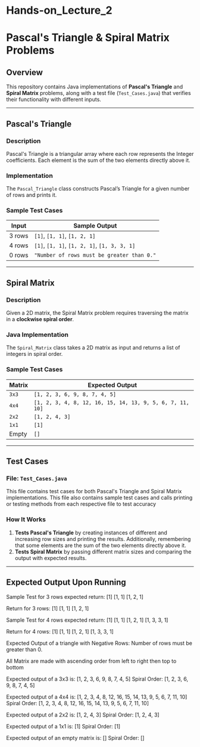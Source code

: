 # Hands-on_Lecture_2
# Pascal's Triangle & Spiral Matrix Problems

## Overview
This repository contains Java implementations of **Pascal's Triangle** and **Spiral Matrix** problems, along with a test file (`Test_Cases.java`) that verifies their functionality with different inputs.

---

## Pascal's Triangle
### **Description**
Pascal's Triangle is a triangular array where each row represents the Integer coefficients. Each element is the sum of the two elements directly above it.

### **Implementation**
The `Pascal_Triangle` class constructs Pascal’s Triangle for a given number of rows and prints it.

### **Sample Test Cases**
| Input  | Sample Output |
|--------|----------------|
| 3 rows | `[1]`, `[1, 1]`, `[1, 2, 1]` |
| 4 rows | `[1]`, `[1, 1]`, `[1, 2, 1]`, `[1, 3, 3, 1]` |
| 0 rows | `"Number of rows must be greater than 0."` |

---

## Spiral Matrix
### **Description**
Given a 2D matrix, the Spiral Matrix problem requires traversing the matrix in a **clockwise spiral order**.

### **Java Implementation**
The `Spiral_Matrix` class takes a 2D matrix as input and returns a list of integers in spiral order.

### **Sample Test Cases**
| Matrix  | Expected Output |
|---------|----------------|
| `3x3`   | `[1, 2, 3, 6, 9, 8, 7, 4, 5]` |
| `4x4`   | `[1, 2, 3, 4, 8, 12, 16, 15, 14, 13, 9, 5, 6, 7, 11, 10]` |
| `2x2`   | `[1, 2, 4, 3]` |
| `1x1`   | `[1]` |
| Empty   | `[]` |

---

## Test Cases
### **File: `Test_Cases.java`**
This file contains test cases for both Pascal's Triangle and Spiral Matrix implementations.
This file also contains sample test cases and calls printing or testing methods from each respective file to test accuracy

### **How It Works**
1. **Tests Pascal's Triangle** by creating instances of different and increasing row sizes and printing the results. Additionally, remembering that some elements are the sum of the two elements directly above it.
2. **Tests Spiral Matrix** by passing different matrix sizes and comparing the output with expected results.

---

## Expected Output Upon Running 

Sample Test for 3 rows expected return:
    [1]
   [1, 1]
 [1, 2, 1]

Return for 3 rows:
    [1]
  [1, 1]
[1, 2, 1]

Sample Test for 4 rows expected return:
    [1]
   [1, 1]
 [1, 2, 1]
[1, 3, 3, 1]

Return for 4 rows:
      [1]
    [1, 1]
  [1, 2, 1]
[1, 3, 3, 1]

Expected Output of a triangle with Negative Rows: Number of rows must be greater than 0.

All Matrix are made with ascending order from left to right then top to bottom

Expected output of a 3x3 is: [1, 2, 3, 6, 9, 8, 7, 4, 5]
Spiral Order: [1, 2, 3, 6, 9, 8, 7, 4, 5]

Expected output of a 4x4 is: [1, 2, 3, 4, 8, 12, 16, 15, 14, 13, 9, 5, 6, 7, 11, 10]
Spiral Order: [1, 2, 3, 4, 8, 12, 16, 15, 14, 13, 9, 5, 6, 7, 11, 10]

Expected output of a 2x2 is: [1, 2, 4, 3]
Spiral Order: [1, 2, 4, 3]

Expected output of a 1x1 is: [1]
Spiral Order: [1]

Expected output of an empty matrix is: []
Spiral Order: []







